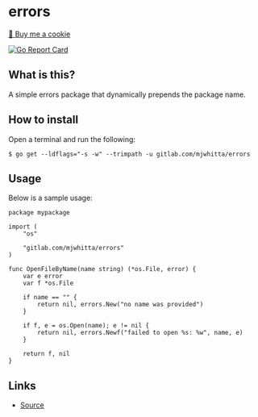 # errors

<a href="https://www.buymeacoffee.com/mjwhitta">🍪 Buy me a cookie</a>

[![Go Report Card](https://goreportcard.com/badge/gitlab.com/mjwhitta/errors)](https://goreportcard.com/report/gitlab.com/mjwhitta/errors)

## What is this?

A simple errors package that dynamically prepends the package name.

## How to install

Open a terminal and run the following:

```
$ go get --ldflags="-s -w" --trimpath -u gitlab.com/mjwhitta/errors
```

## Usage

Below is a sample usage:

```
package mypackage

import (
    "os"

    "gitlab.com/mjwhitta/errors"
)

func OpenFileByName(name string) (*os.File, error) {
    var e error
    var f *os.File

    if name == "" {
        return nil, errors.New("no name was provided")
    }

    if f, e = os.Open(name); e != nil {
        return nil, errors.Newf("failed to open %s: %w", name, e)
    }

    return f, nil
}
```

## Links

- [Source](https://gitlab.com/mjwhitta/errors)
